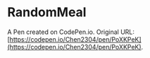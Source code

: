 # RandomMeal

A Pen created on CodePen.io. Original URL: [https://codepen.io/Chen2304/pen/PoXKPeK](https://codepen.io/Chen2304/pen/PoXKPeK).

